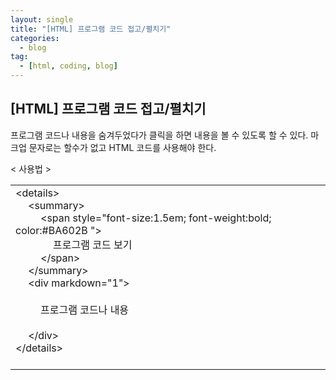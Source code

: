```yaml
---
layout: single
title: "[HTML] 프로그램 코드 접고/펼치기"
categories:
  - blog
tag:
  - [html, coding, blog]
---
```


## [HTML] 프로그램 코드 접고/펼치기

프로그램 코드나 내용을 숨겨두었다가 클릭을 하면
내용을 볼 수 있도록 할 수 있다.
마크업 문자로는 할수가 없고 HTML 코드를 사용해야 한다.

< 사용법 >  
<table>
  <tr>
    <td>
    &lt;details&gt;<br />
    <span style="margin-left:20px">&lt;summary&gt;</span><br />
    <span style="margin-left:40px"> &lt;span style="font-size:1.5em; font-weight:bold; color:#BA602B "&gt;</span><br />
    <span style="margin-left:60px">프로그램 코드 보기</span><br />
    <span style="margin-left:40px">&lt;/span&gt;</span><br />
    <span style="margin-left:20px">&lt;/summary&gt;</span><br />
    <span style="margin-left:20px">&lt;div markdown="1"&gt;</span><br />
      <br />
      <span style="margin-left:40px">프로그램 코드나 내용</span><br />
      <br />
    <span style="margin-left:20px">&lt;/div&gt;</span><br />
    &lt;/details&gt;<br />
      <br />
    </td>
  </tr>
</table>

